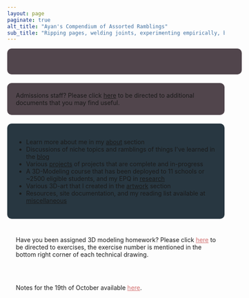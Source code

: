 ```yaml
---
layout: page
paginate: true
alt_title: "Ayan's Compendium of Assorted Ramblings"
sub_title: "Ripping pages, welding joints, experimenting empirically, burning electronics, and tuning PIDs."
---
```


<style>
  .content-container {
    border-radius: 10px; /* Add rounded corners to the container */
    padding: 20px; /* Add padding to the container */
    margin-bottom: 20px; /* Add bottom margin to create space between container and text below */
    background-size: cover;
    background-repeat: no-repeat;
    background-attachment: fixed; /* Optional, for a fixed background */
  }

  .content-container-blue {
    border-radius: 10px; /* Add rounded corners to the container */
    padding: 20px; /* Add padding to the container */
    margin-bottom: 20px; /* Add bottom margin to create space between container and text below */
    background-color: #283741; /* Add a background color */
  }
  
  .content-container-breathing {
    border-radius: 10px; /* Add rounded corners to the container */
    padding: 20px; /* Add padding to the container */
    margin-bottom: 20px; /* Add bottom margin to create space between container and text below */
    background-size: cover;
    background-repeat: no-repeat;
    background-attachment: fixed; /* Optional, for a fixed background */
    animation: breathing 3s infinite; /* Apply the breathing animation */
  }

  @keyframes breathing {
    0% {
      background-color: #51454C; /* Start with red */
    }
    50% {
      background-color: #5D676E; /* Transition to yellow at 50% */
    }
    100% {
      background-color: #51454C; /* Return to red at 100% */
    }
  }
  
  .content-container a {
    color: #D37070; /* Change the color of hyperlinks */
    text-decoration: underline; /* Add underline to hyperlinks */
  }

  .content-container-scrolling {
    border-radius: 10px;
    padding: 20px;
    margin-bottom: 20px;
    background-color: #51454C;
    overflow: hidden; /* Hide the overflow content */
    white-space: nowrap; /* Prevent text from wrapping */
    width: 100%; /* Set the width to 100% to span the body */
    font-size: 17px;
  }

  .scroll-text {
    animation: scroll 22.5s linear infinite; /* Adjust the animation duration as needed */
    animation-delay: -50s; /* Reduce the delay to 3 seconds */
    display: inline-block;
    font-family: 'Fira Code', sans-serif;
  }

  @keyframes scroll {
    0% {
      transform: translateX(102.5%);
    }
    100% {
      transform: translateX(-102.5%); /* Adjust the distance for a smoother scroll */
    }
  }

  .content-container-scrolling:hover .scroll-text {
    animation-play-state: paused;
  }
</style>

<link rel="stylesheet" href="https://fonts.googleapis.com/css2?family=Fira+Code&display=swap">

<!-- <div class="content-container" data-bg-image="assets/images/chevron2.png">
  This website is still under construction, while most of the structure and programming is complete content still remains.
</div> -->

<div class="content-container-scrolling scroll-container">
  <div class="scroll-text">
    Latest updates: 10th November, more content added in password-protected section, use password to access! 1st November, the password-protected section has been updated with 128-bit encryption. 23rd Oct, Research section has a new-old project. 23rd Oct, New blog posts coming soon™. 18th Oct, Updated additional information section. Year -20985, Existence of ___ reported.
  </div>
</div>

<div class="content-container-breathing">
  Admissions staff? Please click <a href="/admissions/">here</a> to be directed to additional documents that you may find useful.
</div>

<div class="content-container-blue">
  <ul>
    <li>Learn more about me in my <a href="/about/">about</a> section</li>
    <li>Discussions of niche topics and ramblings of things I&#39;ve learned in the <a href="/blog/">blog</a></li>
    <li>Various <a href="/projects/">projects</a> of projects that are complete and in-progress</li>
    <li>A 3D-Modeling course that has been deployed to 11 schools or ~2500 eligible students, and my EPQ in <a href="/research/">research</a></li>
    <li>Various 3D-art that I created in the <a href="/artwork/">artwork</a> section</li>
    <li>Resources, site documentation, and my reading list available at <a href="/miscellaneous/">miscellaneous</a></li>
  </ul>
</div>

<div class="content-container" data-bg-image="assets/images/chevron2.png">
  Have you been assigned 3D modeling homework? Please click <a href="/3d-exercises/">here</a> to be directed to exercises, the exercise number is mentioned in the bottom right corner of each technical drawing.
</div>

<div class="content-container" data-bg-image="assets/images/chevron2.png">
  Notes for the 19th of October available <a href="/19102023/">here</a>.
</div>

<script>
  // Get all elements with the class "content-container"
  const contentContainers = document.querySelectorAll(".content-container");

  // Loop through the elements and set their background images
  contentContainers.forEach(container => {
    const bgImage = container.getAttribute("data-bg-image");
    container.style.backgroundImage = `url(${bgImage})`;
  });
</script>